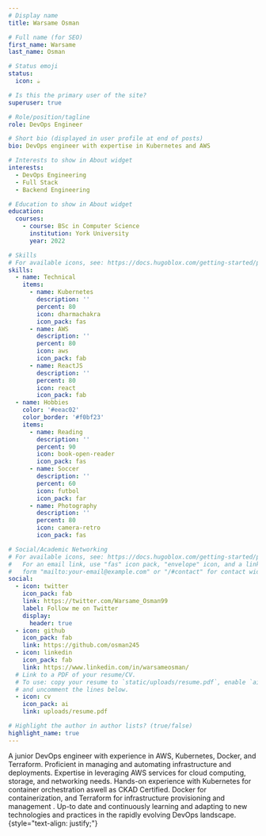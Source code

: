 ```yaml
---
# Display name
title: Warsame Osman

# Full name (for SEO)
first_name: Warsame
last_name: Osman

# Status emoji
status:
  icon: ☕️

# Is this the primary user of the site?
superuser: true

# Role/position/tagline
role: DevOps Engineer

# Short bio (displayed in user profile at end of posts)
bio: DevOps engineer with expertise in Kubernetes and AWS

# Interests to show in About widget
interests:
  - DevOps Engineering
  - Full Stack
  - Backend Engineering

# Education to show in About widget
education:
  courses:
    - course: BSc in Computer Science
      institution: York University
      year: 2022

# Skills
# For available icons, see: https://docs.hugoblox.com/getting-started/page-builder/#icons
skills:
  - name: Technical
    items:
      - name: Kubernetes
        description: ''
        percent: 80
        icon: dharmachakra
        icon_pack: fas
      - name: AWS
        description: ''
        percent: 80
        icon: aws
        icon_pack: fab
      - name: ReactJS
        description: ''
        percent: 80
        icon: react
        icon_pack: fab
  - name: Hobbies
    color: '#eeac02'
    color_border: '#f0bf23'
    items:
      - name: Reading
        description: ''
        percent: 90
        icon: book-open-reader
        icon_pack: fas
      - name: Soccer
        description: ''
        percent: 60
        icon: futbol
        icon_pack: far
      - name: Photography
        description: ''
        percent: 80
        icon: camera-retro
        icon_pack: fas

# Social/Academic Networking
# For available icons, see: https://docs.hugoblox.com/getting-started/page-builder/#icons
#   For an email link, use "fas" icon pack, "envelope" icon, and a link in the
#   form "mailto:your-email@example.com" or "/#contact" for contact widget.
social:
  - icon: twitter
    icon_pack: fab
    link: https://twitter.com/Warsame_Osman99
    label: Follow me on Twitter
    display:
      header: true
  - icon: github
    icon_pack: fab
    link: https://github.com/osman245
  - icon: linkedin
    icon_pack: fab
    link: https://www.linkedin.com/in/warsameosman/
  # Link to a PDF of your resume/CV.
  # To use: copy your resume to `static/uploads/resume.pdf`, enable `ai` icons in `params.yaml`,
  # and uncomment the lines below.
  - icon: cv
    icon_pack: ai
    link: uploads/resume.pdf

# Highlight the author in author lists? (true/false)
highlight_name: true
---
```


A junior DevOps engineer with experience in AWS, Kubernetes, Docker, and Terraform. Proficient in managing and
automating infrastructure and deployments. Expertise in leveraging AWS services for cloud computing, storage, and
networking needs. Hands-on experience with Kubernetes for container orchestration aswell as CKAD Certified. Docker
for containerization, and Terraform for infrastructure provisioning and management . Up-to date and continuously learning
and adapting to new technologies and practices in the rapidly evolving DevOps landscape.
{style="text-align: justify;"}
